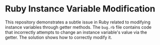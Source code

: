 # Ruby Instance Variable Modification

This repository demonstrates a subtle issue in Ruby related to modifying instance variables through getter methods.  The `bug.rb` file contains code that incorrectly attempts to change an instance variable's value via the getter.  The solution shows how to correctly modify it.